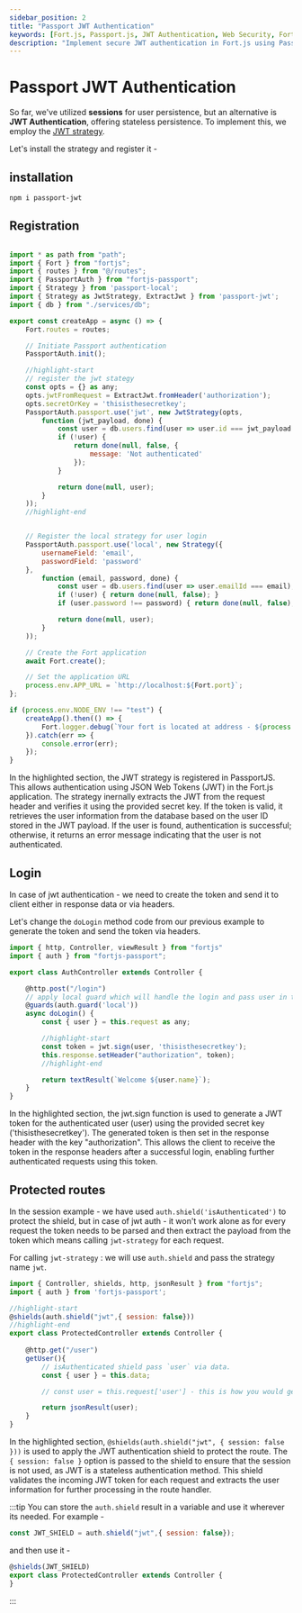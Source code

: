 ```yaml
---
sidebar_position: 2
title: "Passport JWT Authentication"
keywords: [Fort.js, Passport.js, JWT Authentication, Web Security, Fort Framework]
description: "Implement secure JWT authentication in Fort.js using Passport.js. Enhance your web application's security and user authentication with stateless persistence."
---
```


# Passport JWT Authentication

So far, we've utilized **sessions** for user persistence, but an alternative is **JWT Authentication**, offering stateless persistence. To implement this, we employ the [JWT strategy](https://www.passportjs.org/packages/passport-jwt/).

Let's install the strategy and register it - 

## installation

```bash
npm i passport-jwt
```

## Registration

```js title=src/index

import * as path from "path";
import { Fort } from "fortjs";
import { routes } from "@/routes";
import { PassportAuth } from "fortjs-passport";
import { Strategy } from 'passport-local';
import { Strategy as JwtStrategy, ExtractJwt } from 'passport-jwt';
import { db } from "./services/db";

export const createApp = async () => {
    Fort.routes = routes;

    // Initiate Passport authentication
    PassportAuth.init();

    //highlight-start
    // register the jwt stategy
    const opts = {} as any;
    opts.jwtFromRequest = ExtractJwt.fromHeader('authorization');
    opts.secretOrKey = 'thisisthesecretkey';
    PassportAuth.passport.use('jwt', new JwtStrategy(opts,
        function (jwt_payload, done) {
            const user = db.users.find(user => user.id === jwt_payload.id);
            if (!user) {
                return done(null, false, {
                    message: 'Not authenticated'
                });
            }

            return done(null, user);
        }
    ));
    //highlight-end


    // Register the local strategy for user login
    PassportAuth.passport.use('local', new Strategy({
        usernameField: 'email',
        passwordField: 'password'
    },
        function (email, password, done) {
            const user = db.users.find(user => user.emailId === email);
            if (!user) { return done(null, false); }
            if (user.password !== password) { return done(null, false); }

            return done(null, user);
        }
    ));

    // Create the Fort application
    await Fort.create();

    // Set the application URL
    process.env.APP_URL = `http://localhost:${Fort.port}`;
};

if (process.env.NODE_ENV !== "test") {
    createApp().then(() => {
        Fort.logger.debug(`Your fort is located at address - ${process.env.APP_URL}`);
    }).catch(err => {
        console.error(err);
    });
}
```

In the highlighted section, the JWT strategy is registered in PassportJS. This allows authentication using JSON Web Tokens (JWT) in the Fort.js application. The strategy inernally extracts the JWT from the request header and verifies it using the provided secret key. If the token is valid, it retrieves the user information from the database based on the user ID stored in the JWT payload. If the user is found, authentication is successful; otherwise, it returns an error message indicating that the user is not authenticated.

## Login

In case of jwt authentication - we need to create the token and send it to client either in response data or via headers.

Let's change the `doLogin` method code from our previous example to generate the token and send the token via headers. 


```js
import { http, Controller, viewResult } from "fortjs"
import { auth } from "fortjs-passport";

export class AuthController extends Controller {

    @http.post("/login")
    // apply local guard which will handle the login and pass user in the method
    @guards(auth.guard('local'))
    async doLogin() {
        const { user } = this.request as any;

        //highlight-start
        const token = jwt.sign(user, 'thisisthesecretkey');
        this.response.setHeader("authorization", token);
        //highlight-end

        return textResult(`Welcome ${user.name}`);
    }
}
```

In the highlighted section, the jwt.sign function is used to generate a JWT token for the authenticated user (user) using the provided secret key ('thisisthesecretkey'). The generated token is then set in the response header with the key "authorization". This allows the client to receive the token in the response headers after a successful login, enabling further authenticated requests using this token.

## Protected routes

In the session example - we have used `auth.shield('isAuthenticated')` to protect the shield, but in case of jwt auth - it won't work alone as for every request the token needs to be parsed and then extract the payload from the token which means calling `jwt-strategy` for each request.

For calling `jwt-strategy` : we will use `auth.shield` and pass the strategy name `jwt`.

```js
import { Controller, shields, http, jsonResult } from "fortjs";
import { auth } from 'fortjs-passport';

//highlight-start
@shields(auth.shield("jwt",{ session: false}))
//highlight-end
export class ProtectedController extends Controller {
    
    @http.get("/user")
    getUser(){
        // isAuthenticated shield pass `user` via data.
        const { user } = this.data;

        // const user = this.request['user'] - this is how you would get user in expressjs

        return jsonResult(user);
    }
}
```

In the highlighted section, `@shields(auth.shield("jwt", { session: false }))` is used to apply the JWT authentication shield to protect the route. The `{ session: false }` option is passed to the shield to ensure that the session is not used, as JWT is a stateless authentication method. This shield validates the incoming JWT token for each request and extracts the user information for further processing in the route handler.

:::tip
You can store the `auth.shield` result in a variable and use it wherever its needed. For example - 

```js
const JWT_SHIELD = auth.shield("jwt",{ session: false});
```

and then use it - 

```js
@shields(JWT_SHIELD)
export class ProtectedController extends Controller {
}
```
:::